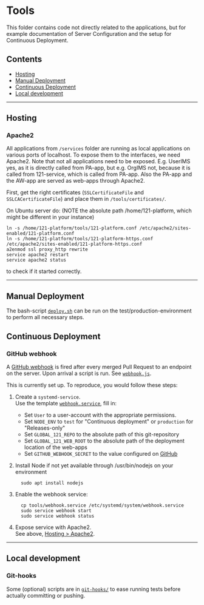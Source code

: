 # Tools

This folder contains code not directly related to the applications, but for example documentation of Server Configuration and the setup for Continuous Deployment.

## Contents
* [Hosting](#hosting)
* [Manual Deployment](#manual-deployment)
* [Continuous Deployment](#continuous-deployment)
* [Local development](#local-development)

---

## Hosting

### Apache2

All applications from `/services` folder are running as local applications on various ports of localhost. To expose them to the interfaces, we need Apache2.
Note that not all applications need to be exposed. E.g. UserIMS yes, as it is directly called from PA-app, but e.g. OrgIMS not, because it is called from 121-service, which is called from PA-app. Also the PA-app and the AW-app are served as web-apps through Apache2.

First, get the right certificates (`SSLCertificateFile` and `SSLCACertificateFile`) and place them in `/tools/certificates/`.

On Ubuntu server do: (NOTE the absolute path /home/121-platform, which might be different in your instance)

    ln -s /home/121-platform/tools/121-platform.conf /etc/apache2/sites-enabled/121-platform.conf
    ln -s /home/121-platform/tools/121-platform-https.conf /etc/apache2/sites-enabled/121-platform-https.conf
    a2enmod ssl proxy_http rewrite
    service apache2 restart
    service apache2 status

to check if it started correctly.

---

## Manual Deployment

The bash-script [`deploy.sh`](./deploy.sh) can be run on the test/production-environment to perform all necessary steps.


## Continuous Deployment

### GitHub webhook

A [GitHub webhook](https://developer.github.com/webhooks/) is fired after every merged Pull Request to an endpoint on the server. Upon arrival a script is run. See [`webhook.js`](webhook.js).

This is currently set up. To reproduce, you would follow these steps:

1. Create a `systemd-service`.  
   Use the template [`webhook.service`](webhook.service), fill in:  

   - Set `User` to a user-account with the appropriate permissions.
   - Set `NODE_ENV` to `test` for "Continuous deployment" or `production` for "Releases-only"
   - Set `GLOBAL_121_REPO` to the absolute path of this git-repository
   - Set `GLOBAL_121_WEB_ROOT` to the absolute path of the deployment location of the web-apps
   - Set `GITHUB_WEBHOOK_SECRET` to the value configured on [GitHub](https://github.com/global-121/121-platform/settings/hooks)

2. Install Node if not yet available through /usr/bin/nodejs on your environment

         sudo apt install nodejs

3. Enable the webhook service:

         cp tools/webhook.service /etc/systemd/system/webhook.service
         sudo service webhook start
         sudo service webhook status

4. Expose service with Apache2.  
   See above, [Hosting > Apache2](#apache2).

---

## Local development

### Git-hooks
Some (optional) scripts are in [`git-hooks/`](git-hooks/) to ease running tests before actually committing or pushing.
